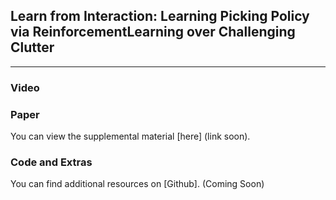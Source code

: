 ## Learn  from  Interaction:  Learning  Picking  Policy  via  ReinforcementLearning  over  Challenging  Clutter

___
### Video



### Paper

You can view the supplemental material [here] (link soon).

### Code and Extras

You can find additional resources on [Github]. (Coming Soon)
  
